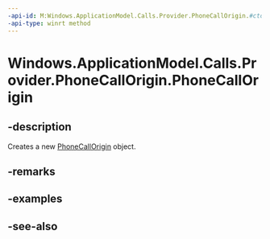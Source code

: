 ----api-id: M:Windows.ApplicationModel.Calls.Provider.PhoneCallOrigin.#ctor
-api-type: winrt method
---<!-- Method syntaxpublic PhoneCallOrigin()--># Windows.ApplicationModel.Calls.Provider.PhoneCallOrigin.PhoneCallOrigin## -descriptionCreates a new [PhoneCallOrigin](phonecallorigin.md) object.## -remarks## -examples## -see-also